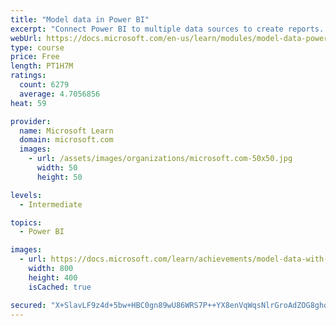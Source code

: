 ```yaml
---
title: "Model data in Power BI"
excerpt: "Connect Power BI to multiple data sources to create reports. Define the relationship between your data sources."
webUrl: https://docs.microsoft.com/en-us/learn/modules/model-data-power-bi/
type: course
price: Free
length: PT1H7M
ratings:
  count: 6279
  average: 4.7056856
heat: 59

provider:
  name: Microsoft Learn
  domain: microsoft.com
  images:
    - url: /assets/images/organizations/microsoft.com-50x50.jpg
      width: 50
      height: 50

levels:
  - Intermediate

topics:
  - Power BI

images:
  - url: https://docs.microsoft.com/learn/achievements/model-data-with-power-bi-desktop-social.png
    width: 800
    height: 400
    isCached: true

secured: "X+SlavLF9z4d+5bw+HBC0gn89wU86WRS7P++YX8enVqWqsNlrGroAdZOG8ghq1T+ZlzOhUoVJWVXDaFxc8rauDsR5aPBS3RckA8wpdGul8TJzXtM7jNHl4f2UzsQ7R5gzFyKkYPsMEWtrHHenlqHBmPa+cGudnCJexQ2KZzEVUIbe0/fQmcuW0C2uKAkkMBYhRIr6NAcTG5p2GIPJHthwsovi5fzdJIgw8qGGPE17UIigzRuZXmmekMvP29NvBr8L4We/Cm9zvGL3P522h4Q6snPTCB9ZQYgPA342U5aS5axYoGH2m6Q8VhWDBndUNjcS9zUMVWUniA9o4O3+ZZH9mdJxFBXvMz2QxlNx4FHpm5McKbqtL6hBvLQnYB1D/ZJZ+Sqyc5k9laO+pSyxnruOPb6ZMQdygzyRXj+XoaKVrk=;6W0vY+O8Zx5GGkVTK0vx0w=="
---
```


